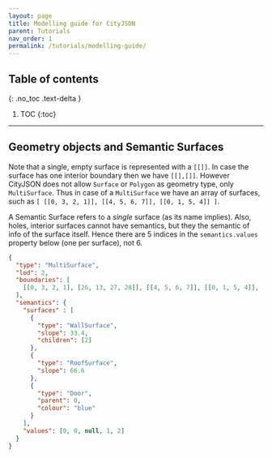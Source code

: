 ```yaml
---
layout: page
title: Modelling guide for CityJSON
parent: Tutorials
nav_order: 1
permalink: /tutorials/modelling-guide/
---
```


## Table of contents
{: .no_toc .text-delta }

1. TOC
{:toc}

---

## Geometry objects and Semantic Surfaces

Note that a single, empty surface is represented with a `[[]]`. In case the surface has one interior boundary then we have `[[],[]]`. However CityJSON does not allow `Surface` or `Polygon` as geometry type, only `MultiSurface`. Thus in case of a `MultiSurface` we have an array of surfaces, such as `[ [[0, 3, 2, 1]], [[4, 5, 6, 7]], [[0, 1, 5, 4]] ]`. 

A Semantic Surface refers to a *single* surface (as its name implies). Also, holes, interior surfaces cannot have semantics, but they the semantic of info of the surface itself. Hence there are 5 indices in the `semantics.values` property below (one per surface), not 6.

```json
{
  "type": "MultiSurface",
  "lod": 2,
  "boundaries": [
    [[0, 3, 2, 1], [26, 13, 27, 28]], [[4, 5, 6, 7]], [[0, 1, 5, 4]], [[0, 2, 3, 8]], [[10, 12, 23, 48]]
  ],
  "semantics": {
    "surfaces" : [
      {
        "type": "WallSurface",
        "slope": 33.4,
        "children": [2]
      }, 
      {
        "type": "RoofSurface",
        "slope": 66.6
      },
      {
        "type": "Door",
        "parent": 0,
        "colour": "blue"
      }
    ],
    "values": [0, 0, null, 1, 2]
  }
}
```
